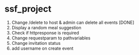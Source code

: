 # ssf_project
1. Change /delete to host & admin can delete all events [DONE]
2. Display a random meal suggestion
3. Check if httpresponse is required
4. Change requestparam to pathvariables
5. Change invitation status 
6. add username on create event